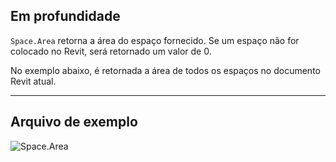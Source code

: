 ## Em profundidade
`Space.Area` retorna a área do espaço fornecido. Se um espaço não for colocado no Revit, será retornado um valor de 0.

No exemplo abaixo, é retornada a área de todos os espaços no documento Revit atual.
___
## Arquivo de exemplo

![Space.Area](./Revit.Elements.Space.Area_img.jpg)
